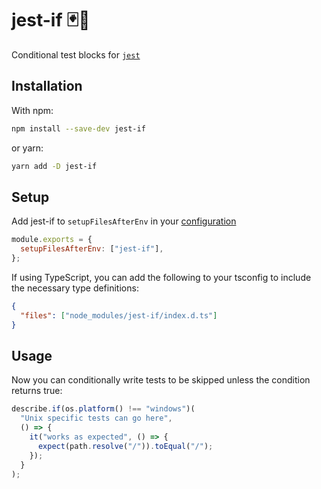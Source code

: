 # jest-if 🃏🤔

Conditional test blocks for [`jest`](https://jestjs.io)

## Installation

With npm:

```sh
npm install --save-dev jest-if
```

or yarn:

```sh
yarn add -D jest-if
```

## Setup

Add jest-if to `setupFilesAfterEnv` in your [configuration](https://jestjs.io/docs/configuration#setupfilesafterenv-array)

```js
module.exports = {
  setupFilesAfterEnv: ["jest-if"],
};
```

If using TypeScript, you can add the following to your tsconfig to include the
necessary type definitions:

```json
{
  "files": ["node_modules/jest-if/index.d.ts"]
}
```

## Usage

Now you can conditionally write tests to be skipped unless the condition returns
true:

```js
describe.if(os.platform() !== "windows")(
  "Unix specific tests can go here",
  () => {
    it("works as expected", () => {
      expect(path.resolve("/")).toEqual("/");
    });
  }
);
```

